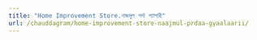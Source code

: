 ```yaml
---
title: "Home Improvement Store.নাজমুল পর্দা গ্যালারী"
url: /chauddagram/home-improvement-store-naajmul-prdaa-gyaalaarii/
---
```

